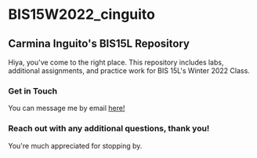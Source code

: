 # BIS15W2022_cinguito
## Carmina Inguito's BIS15L Repository 
Hiya, you've come to the right place. This repository includes labs, additional assignments, and practice work for BIS 15L's Winter 2022 Class. 
### Get in Touch
You can message me by email [here!](cdinguito@ucdavis.edu)
### Reach out with any additional questions, thank you! 
You're much appreciated for stopping by. 
